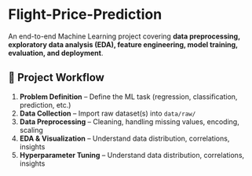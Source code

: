 # Flight-Price-Prediction
An end-to-end Machine Learning project covering **data preprocessing, exploratory data analysis (EDA), feature engineering, model training, evaluation, and deployment**.

## 📌 Project Workflow
1. **Problem Definition** – Define the ML task (regression, classification, prediction, etc.)
2. **Data Collection** – Import raw dataset(s) into `data/raw/`
3. **Data Preprocessing** – Cleaning, handling missing values, encoding, scaling
4. **EDA & Visualization** – Understand data distribution, correlations, insights
5. **Hyperparameter Tuning** – Understand data distribution, correlations, insights


